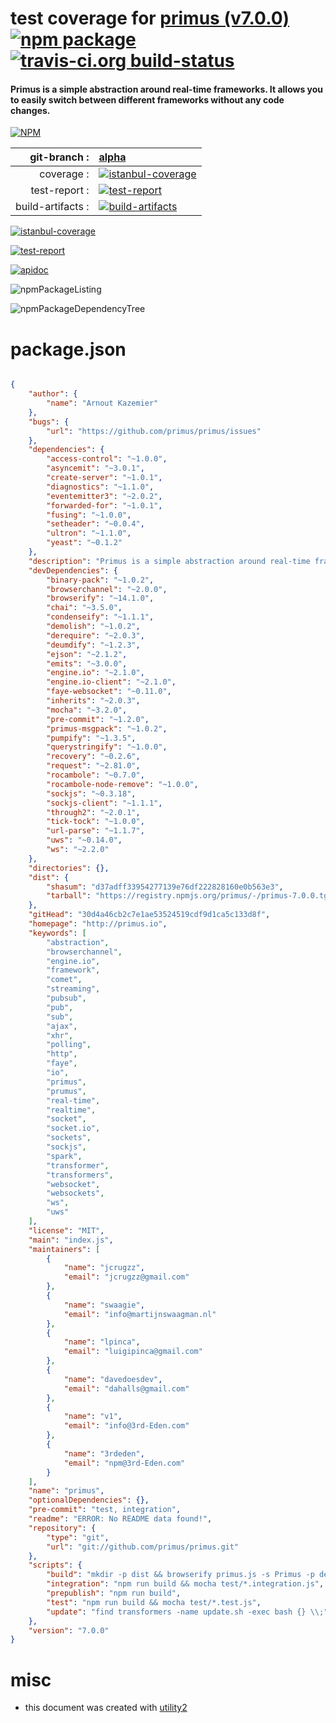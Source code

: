 # test coverage for  [primus (v7.0.0)](http://primus.io)  [![npm package](https://img.shields.io/npm/v/npmtest-primus.svg?style=flat-square)](https://www.npmjs.org/package/npmtest-primus) [![travis-ci.org build-status](https://api.travis-ci.org/npmtest/node-npmtest-primus.svg)](https://travis-ci.org/npmtest/node-npmtest-primus)
#### Primus is a simple abstraction around real-time frameworks. It allows you to easily switch between different frameworks without any code changes.

[![NPM](https://nodei.co/npm/primus.png?downloads=true)](https://www.npmjs.com/package/primus)

| git-branch : | [alpha](https://github.com/npmtest/node-npmtest-primus/tree/alpha)|
|--:|:--|
| coverage : | [![istanbul-coverage](https://npmtest.github.io/node-npmtest-primus/build/coverage.badge.svg)](https://npmtest.github.io/node-npmtest-primus/build/coverage.html/index.html)|
| test-report : | [![test-report](https://npmtest.github.io/node-npmtest-primus/build/test-report.badge.svg)](https://npmtest.github.io/node-npmtest-primus/build/test-report.html)|
| build-artifacts : | [![build-artifacts](https://npmtest.github.io/node-npmtest-primus/glyphicons_144_folder_open.png)](https://github.com/npmtest/node-npmtest-primus/tree/gh-pages/build)|

[![istanbul-coverage](https://npmtest.github.io/node-npmtest-primus/build/screenCapture.buildCustomOrg.browser.coverage.html.png)](https://npmtest.github.io/node-npmtest-primus/build/coverage.html/index.html)

[![test-report](https://npmtest.github.io/node-npmtest-primus/build/screenCapture.buildCustomOrg.browser.%252Fhome%252Ftravis%252Fbuild%252Fnpmtest%252Fnode-npmtest-primus%252Ftmp%252Fbuild%252Ftest-report.html.png)](https://npmtest.github.io/node-npmtest-primus/build/test-report.html)

[![apidoc](https://npmdoc.github.io/node-npmdoc-primus/build/screenCapture.buildApidoc.browser.%252Fhome%252Ftravis%252Fbuild%252Fnpmdoc%252Fnode-npmdoc-primus%252Ftmp%252Fbuild%252Fapidoc.html.png)](https://npmdoc.github.io/node-npmdoc-primus/build/apidoc.html)

![npmPackageListing](https://npmtest.github.io/node-npmtest-primus/build/screenCapture.npmPackageListing.svg)

![npmPackageDependencyTree](https://npmtest.github.io/node-npmtest-primus/build/screenCapture.npmPackageDependencyTree.svg)



# package.json

```json

{
    "author": {
        "name": "Arnout Kazemier"
    },
    "bugs": {
        "url": "https://github.com/primus/primus/issues"
    },
    "dependencies": {
        "access-control": "~1.0.0",
        "asyncemit": "~3.0.1",
        "create-server": "~1.0.1",
        "diagnostics": "~1.1.0",
        "eventemitter3": "~2.0.2",
        "forwarded-for": "~1.0.1",
        "fusing": "~1.0.0",
        "setheader": "~0.0.4",
        "ultron": "~1.1.0",
        "yeast": "~0.1.2"
    },
    "description": "Primus is a simple abstraction around real-time frameworks. It allows you to easily switch between different frameworks without any code changes.",
    "devDependencies": {
        "binary-pack": "~1.0.2",
        "browserchannel": "~2.0.0",
        "browserify": "~14.1.0",
        "chai": "~3.5.0",
        "condenseify": "~1.1.1",
        "demolish": "~1.0.2",
        "derequire": "~2.0.3",
        "deumdify": "~1.2.3",
        "ejson": "~2.1.2",
        "emits": "~3.0.0",
        "engine.io": "~2.1.0",
        "engine.io-client": "~2.1.0",
        "faye-websocket": "~0.11.0",
        "inherits": "~2.0.3",
        "mocha": "~3.2.0",
        "pre-commit": "~1.2.0",
        "primus-msgpack": "~1.0.2",
        "pumpify": "~1.3.5",
        "querystringify": "~1.0.0",
        "recovery": "~0.2.6",
        "request": "~2.81.0",
        "rocambole": "~0.7.0",
        "rocambole-node-remove": "~1.0.0",
        "sockjs": "~0.3.18",
        "sockjs-client": "~1.1.1",
        "through2": "~2.0.1",
        "tick-tock": "~1.0.0",
        "url-parse": "~1.1.7",
        "uws": "~0.14.0",
        "ws": "~2.2.0"
    },
    "directories": {},
    "dist": {
        "shasum": "d37adff33954277139e76df222828160e0b563e3",
        "tarball": "https://registry.npmjs.org/primus/-/primus-7.0.0.tgz"
    },
    "gitHead": "30d4a46cb2c7e1ae53524519cdf9d1ca5c133d8f",
    "homepage": "http://primus.io",
    "keywords": [
        "abstraction",
        "browserchannel",
        "engine.io",
        "framework",
        "comet",
        "streaming",
        "pubsub",
        "pub",
        "sub",
        "ajax",
        "xhr",
        "polling",
        "http",
        "faye",
        "io",
        "primus",
        "prumus",
        "real-time",
        "realtime",
        "socket",
        "socket.io",
        "sockets",
        "sockjs",
        "spark",
        "transformer",
        "transformers",
        "websocket",
        "websockets",
        "ws",
        "uws"
    ],
    "license": "MIT",
    "main": "index.js",
    "maintainers": [
        {
            "name": "jcrugzz",
            "email": "jcrugzz@gmail.com"
        },
        {
            "name": "swaagie",
            "email": "info@martijnswaagman.nl"
        },
        {
            "name": "lpinca",
            "email": "luigipinca@gmail.com"
        },
        {
            "name": "davedoesdev",
            "email": "dahalls@gmail.com"
        },
        {
            "name": "v1",
            "email": "info@3rd-Eden.com"
        },
        {
            "name": "3rdeden",
            "email": "npm@3rd-Eden.com"
        }
    ],
    "name": "primus",
    "optionalDependencies": {},
    "pre-commit": "test, integration",
    "readme": "ERROR: No README data found!",
    "repository": {
        "type": "git",
        "url": "git://github.com/primus/primus.git"
    },
    "scripts": {
        "build": "mkdir -p dist && browserify primus.js -s Primus -p deumdify | derequire > dist/primus.js",
        "integration": "npm run build && mocha test/*.integration.js",
        "prepublish": "npm run build",
        "test": "npm run build && mocha test/*.test.js",
        "update": "find transformers -name update.sh -exec bash {} \\;"
    },
    "version": "7.0.0"
}
```



# misc
- this document was created with [utility2](https://github.com/kaizhu256/node-utility2)
